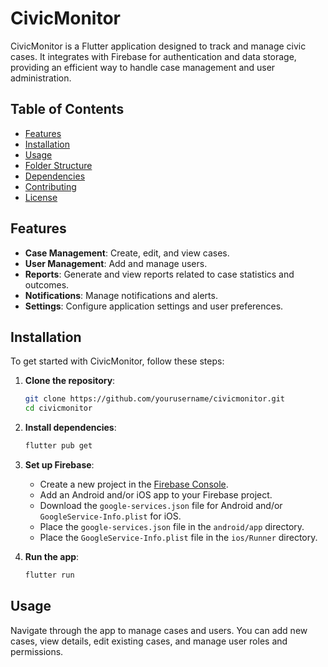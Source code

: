 # CivicMonitor

CivicMonitor is a Flutter application designed to track and manage civic cases. It integrates with Firebase for authentication and data storage, providing an efficient way to handle case management and user administration.

## Table of Contents

- [Features](#features)
- [Installation](#installation)
- [Usage](#usage)
- [Folder Structure](#folder-structure)
- [Dependencies](#dependencies)
- [Contributing](#contributing)
- [License](#license)

## Features

- **Case Management**: Create, edit, and view cases.
- **User Management**: Add and manage users.
- **Reports**: Generate and view reports related to case statistics and outcomes.
- **Notifications**: Manage notifications and alerts.
- **Settings**: Configure application settings and user preferences.

## Installation

To get started with CivicMonitor, follow these steps:

1. **Clone the repository**:
    ```sh
    git clone https://github.com/yourusername/civicmonitor.git
    cd civicmonitor
    ```

2. **Install dependencies**:
    ```sh
    flutter pub get
    ```

3. **Set up Firebase**:
    - Create a new project in the [Firebase Console](https://console.firebase.google.com/).
    - Add an Android and/or iOS app to your Firebase project.
    - Download the `google-services.json` file for Android and/or `GoogleService-Info.plist` for iOS.
    - Place the `google-services.json` file in the `android/app` directory.
    - Place the `GoogleService-Info.plist` file in the `ios/Runner` directory.

4. **Run the app**:
    ```sh
    flutter run
    ```

## Usage

Navigate through the app to manage cases and users. You can add new cases, view details, edit existing cases, and manage user roles and permissions.
